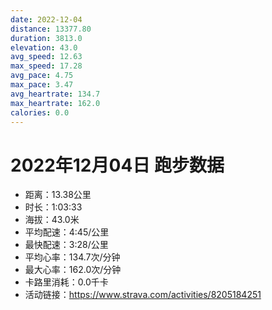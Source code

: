 ```yaml
---
date: 2022-12-04
distance: 13377.80
duration: 3813.0
elevation: 43.0
avg_speed: 12.63
max_speed: 17.28
avg_pace: 4.75
max_pace: 3.47
avg_heartrate: 134.7
max_heartrate: 162.0
calories: 0.0
---
```


# 2022年12月04日 跑步数据

- 距离：13.38公里
- 时长：1:03:33
- 海拔：43.0米
- 平均配速：4:45/公里
- 最快配速：3:28/公里
- 平均心率：134.7次/分钟
- 最大心率：162.0次/分钟
- 卡路里消耗：0.0千卡
- 活动链接：https://www.strava.com/activities/8205184251
